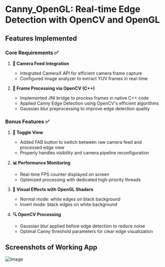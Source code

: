 # Canny_OpenGL: Real-time Edge Detection with OpenCV and OpenGL

## Features Implemented

### Core Requirements ✅

1. **📸 Camera Feed Integration**
   - Integrated CameraX API for efficient camera frame capture
   - Configured image analyzer to extract YUV frames in real-time

2. **🔁 Frame Processing via OpenCV (C++)**
   - Implemented JNI bridge to process frames in native C++ code
   - Applied Canny Edge Detection using OpenCV's efficient algorithms
   - Gaussian blur preprocessing to improve edge detection quality

### Bonus Features ✅

1. **🔄 Toggle View**
   - Added FAB button to switch between raw camera feed and processed edge view
   - Properly handles visibility and camera pipeline reconfiguration

2. **📊 Performance Monitoring**
   - Real-time FPS counter displayed on screen
   - Optimized processing with dedicated high-priority threads

3. **🎨 Visual Effects with OpenGL Shaders**
   - Normal mode: white edges on black background
   - Invert mode: black edges on white background

4. **🔍 OpenCV Processing**
   - Gaussian blur applied before edge detection to reduce noise
   - Optimal Canny threshold parameters for clear edge visualization

## Screenshots of Working App
![Image](https://github.com/user-attachments/assets/2d1a1e2b-2c9c-4326-a58e-4c985b6324b2)

